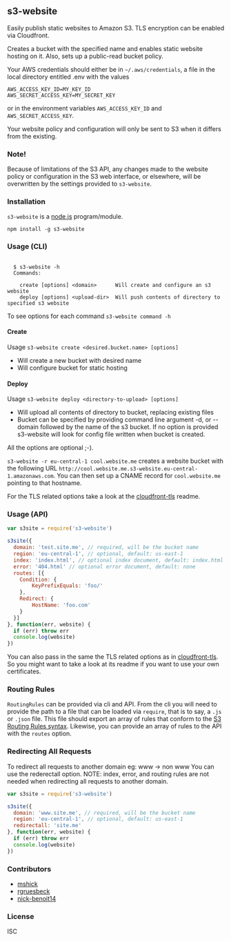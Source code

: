 ## s3-website

Easily publish static websites to Amazon S3. TLS encryption can be enabled via Cloudfront.

Creates a bucket with the specified name and enables static website hosting on it. Also, sets up a public-read bucket policy.

Your AWS credentials should either be in `~/.aws/credentials`, a file in the local directory entitled .env with the values
```
AWS_ACCESS_KEY_ID=MY_KEY_ID
AWS_SECRET_ACCESS_KEY=MY_SECRET_KEY
```
 or in the environment variables `AWS_ACCESS_KEY_ID` and `AWS_SECRET_ACCESS_KEY`.

Your website policy and configuration will only be sent to S3 when it differs
from the existing.

### Note!

Because of limitations of the S3 API, any changes made to the website policy or
configuration in the S3 web interface, or elsewhere, will be overwritten by the
settings provided to `s3-website`.

### Installation

`s3-website` is a [node.js](http://nodejs.org) program/module.

```
npm install -g s3-website
```


### Usage (CLI)

```

  $ s3-website -h
  Commands:

    create [options] <domain>      Will create and configure an s3 website
    deploy [options] <upload-dir>  Will push contents of directory to specified s3 website
```
To see options for each command  `s3-website command -h`

#### Create
  Usage `s3-website create <desired.bucket.name> [options]`
  * Will create a new bucket with desired name
  * Will configure bucket for static hosting

#### Deploy
  Usage `s3-website deploy <directory-to-upload> [options]`
  * Will upload all contents of directory to bucket, replacing existing files
  * Bucket can be specified by providing command line argument -d, or --domain
    followed by the name of the s3 bucket. If no option is provided s3-website
    will look for config file written when bucket is created.


All the options are optional ;-).

`s3-website -r eu-central-1 cool.website.me` creates a website bucket with the following URL `http://cool.website.me.s3-website.eu-central-1.amazonaws.com`.
You can then set up a CNAME record for `cool.website.me` pointing to that hostname.

For the TLS related options take a look at the [cloudfront-tls](https://github.com/klaemo/cloudfront-tls) readme.

### Usage (API)

```javascript
var s3site = require('s3-website')

s3site({
  domain: 'test.site.me', // required, will be the bucket name
  region: 'eu-central-1', // optional, default: us-east-1
  index: 'index.html', // optional index document, default: index.html
  error: '404.html' // optional error document, default: none
  routes: [{
    Condition: {
        KeyPrefixEquals: 'foo/'
    },
    Redirect: {
        HostName: 'foo.com'
    }
  }]
}, function(err, website) {
  if (err) throw err
  console.log(website)
})
```

You can also pass in the same the TLS related options as in [cloudfront-tls](https://github.com/klaemo/cloudfront-tls). So you might want to take a look at its readme if you want to use your own certificates.

### Routing Rules

`RoutingRules` can be provided via cli and API. From the cli you will need to provide the path to
a file that can be loaded via `require`, that is to say, a `.js` or `.json` file. This file
should export an array of rules that conform to the [S3 Routing Rules syntax](http://docs.aws.amazon.com/AmazonS3/latest/dev/HowDoIWebsiteConfiguration.html#configure-bucket-as-website-routing-rule-syntax). Likewise, you can provide an
array of rules to the API with the `routes` option.

### Redirecting All Requests
To redirect all requests to another domain eg: www -> non www
You can use the rederectall option. NOTE: index, error, and routing rules are not needed when redirecting all requests to another domain.
```javascript
var s3site = require('s3-website')

s3site({
  domain: 'www.site.me', // required, will be the bucket name
  region: 'eu-central-1', // optional, default: us-east-1
  redirectall: 'site.me'
}, function(err, website) {
  if (err) throw err
  console.log(website)
})
```

### Contributors

- [mshick](https://github.com/mshick)
- [rgruesbeck](https://github.com/rgruesbeck)
- [nick-benoit14](https://github.com/nick-benoit14)

### License
ISC
